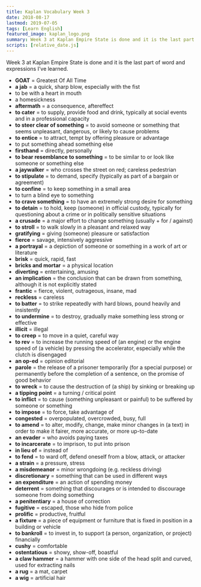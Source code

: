 ```yaml
---
title: Kaplan Vocabulary Week 3
date: 2018-08-17
lastmod: 2019-07-05
tags: [Learn English]
featured_image: kaplan_logo.png
summary: Week 3 at Kaplan Empire State is done and it is the last part of word and expressions I’ve learned.
scripts: [relative_date.js]
---
```


Week 3 at Kaplan Empire State is done and it is the last part of word and expressions I’ve learned.

- **GOAT** = Greatest Of All Time
- **a jab** = a quick, sharp blow, especially with the fist
- to be with a heart in mouth
- a homesickness
- **aftermath** = a consequence, aftereffect
- **to cater** = to supply, provide food and drink, typically at social events and in a professional capacity
- **to steer clear of something** = to avoid someone or something that seems unpleasant, dangerous, or likely to cause problems
- **to entice** = to attract, tempt by offering pleasure or advantage
- to put something ahead something else
- **firsthand** = directly, personally
- **to bear resemblance to something** = to be similar to or look like someone or something else
- **a jaywalker** = who crosses the street on red; careless pedestrian
- **to stipulate** = to demand, specify (typically as part of a bargain or agreement)
- **to confine** = to keep something in a small area
- to turn a blind eye to something
- **to crave something** = to have an extremely strong desire for something
- **to detain** = to hold, keep (someone) in official custody, typically for questioning about a crime or in politically sensitive situations
- **a crusade** = a major effort to change something (usually + for / against)
- **to stroll** = to walk slowly in a pleasant and relaxed way
- **gratifying** = giving (someone) pleasure or satisfaction
- **fierce** = savage, intensively aggressive
- **a portrayal** = a depiction of someone or something in a work of art or literature
- **brisk** = quick, rapid, fast
- **bricks and mortar** = a physical location
- **diverting** = entertaining, amusing
- **an implication** = the conclusion that can be drawn from something, although it is not explicitly stated
- **frantic** = fierce, violent, outrageous, insane, mad
- **reckless** = careless
- **to batter** = to strike repeatedly with hard blows, pound heavily and insistently
- **to undermine** = to destroy, gradually make something less strong or effective
- **illicit** = illegal
- **to creep** = to move in a quiet, careful way
- **to rev** = to increase the running speed of (an engine) or the engine speed of (a vehicle) by pressing the accelerator, especially while the clutch is disengaged
- **an op-ed** = opinion editorial
- **parole** = the release of a prisoner temporarily (for a special purpose) or permanently before the completion of a sentence, on the promise of good behavior
- **to wreck** = to cause the destruction of (a ship) by sinking or breaking up
- **a tipping point** = a turning / critical point
- **to inflict** = to cause (something unpleasant or painful) to be suffered by someone or something
- **to impose** = to force, take advantage of
- **congested** = overpopulated, overcrowded, busy, full
- **to amend** = to alter, modify, change, make minor changes in (a text) in order to make it fairer, more accurate, or more up-to-date
- **an evader** = who avoids paying taxes
- **to incarcerate** = to imprison, to put into prison
- **in lieu of** = instead of
- **to fend** = to ward off, defend oneself from a blow, attack, or attacker
- **a strain** = a pressure, stress
- **a misdemeanor** = minor wrongdoing (e.g. reckless driving)
- **discretionary** = something that can be used in different ways
- **an expenditure** = an action of spending money
- **deterrent** = something that discourages or is intended to discourage someone from doing something
- **a penitentiary** = a house of correction
- **fugitive** = escaped, those who hide from police
- **prolific** = productive, fruitful
- **a fixture** = a piece of equipment or furniture that is fixed in position in a building or vehicle
- **to bankroll** = to invest in, to support (a person, organization, or project) financially
- **cushy** = comfortable
- **ostentatious** = showy, show-off, boastful
- **a claw hammer** = a hammer with one side of the head split and curved, used for extracting nails
- **a rug** = a mat, carpet
- **a wig** = artificial hair